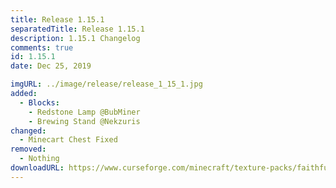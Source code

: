 ```yaml
---
title: Release 1.15.1
separatedTitle: Release 1.15.1
description: 1.15.1 Changelog
comments: true
id: 1.15.1
date: Dec 25, 2019

imgURL: ../image/release/release_1_15_1.jpg
added:
  - Blocks:
    - Redstone Lamp @BubMiner
    - Brewing Stand @Nekzuris
changed:
  - Minecart Chest Fixed
removed:
  - Nothing
downloadURL: https://www.curseforge.com/minecraft/texture-packs/faithful-3d/files/2849351
---
```

